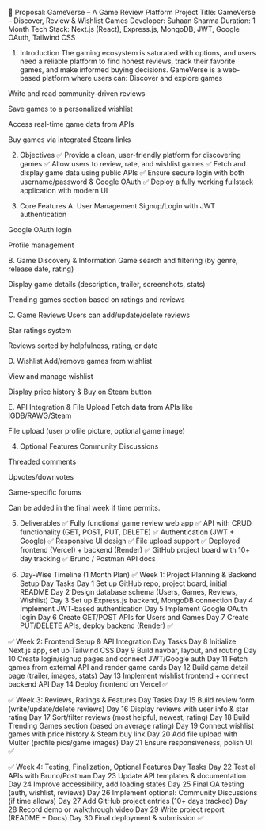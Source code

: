 📌 Proposal: GameVerse – A Game Review Platform
Project Title: GameVerse – Discover, Review & Wishlist Games
 Developer: Suhaan Sharma
 Duration: 1 Month
 Tech Stack: Next.js (React), Express.js, MongoDB, JWT, Google OAuth, Tailwind CSS

1. Introduction
The gaming ecosystem is saturated with options, and users need a reliable platform to find honest reviews, track their favorite games, and make informed buying decisions. GameVerse is a web-based platform where users can:
Discover and explore games


Write and read community-driven reviews


Save games to a personalized wishlist


Access real-time game data from APIs


Buy games via integrated Steam links



2. Objectives
✅ Provide a clean, user-friendly platform for discovering games
 ✅ Allow users to review, rate, and wishlist games
 ✅ Fetch and display game data using public APIs
 ✅ Ensure secure login with both username/password & Google OAuth
 ✅ Deploy a fully working fullstack application with modern UI

3. Core Features
A. User Management
Signup/Login with JWT authentication


Google OAuth login


Profile management


B. Game Discovery & Information
Game search and filtering (by genre, release date, rating)


Display game details (description, trailer, screenshots, stats)


Trending games section based on ratings and reviews


C. Game Reviews
Users can add/update/delete reviews


Star ratings system


Reviews sorted by helpfulness, rating, or date


D. Wishlist
Add/remove games from wishlist


View and manage wishlist


Display price history & Buy on Steam button


E. API Integration & File Upload
Fetch data from APIs like IGDB/RAWG/Steam


File upload (user profile picture, optional game image)



4. Optional Features
Community Discussions


Threaded comments


Upvotes/downvotes


Game-specific forums


Can be added in the final week if time permits.



5. Deliverables
✅ Fully functional game review web app
 ✅ API with CRUD functionality (GET, POST, PUT, DELETE)
 ✅ Authentication (JWT + Google)
 ✅ Responsive UI design
 ✅ File upload support
 ✅ Deployed frontend (Vercel) + backend (Render)
 ✅ GitHub project board with 10+ day tracking
 ✅ Bruno / Postman API docs

6. Day-Wise Timeline (1 Month Plan)
✅ Week 1: Project Planning & Backend Setup
Day
Tasks
Day 1
Set up GitHub repo, project board, initial README
Day 2
Design database schema (Users, Games, Reviews, Wishlist)
Day 3
Set up Express.js backend, MongoDB connection
Day 4
Implement JWT-based authentication
Day 5
Implement Google OAuth login
Day 6
Create GET/POST APIs for Users and Games
Day 7
Create PUT/DELETE APIs, deploy backend (Render) ✅


✅ Week 2: Frontend Setup & API Integration
Day
Tasks
Day 8
Initialize Next.js app, set up Tailwind CSS
Day 9
Build navbar, layout, and routing
Day 10
Create login/signup pages and connect JWT/Google auth
Day 11
Fetch games from external API and render game cards
Day 12
Build game detail page (trailer, images, stats)
Day 13
Implement wishlist frontend + connect backend API
Day 14
Deploy frontend on Vercel ✅





✅ Week 3: Reviews, Ratings & Features
Day
Tasks
Day 15
Build review form (write/update/delete reviews)
Day 16
Display reviews with user info & star rating
Day 17
Sort/filter reviews (most helpful, newest, rating)
Day 18
Build Trending Games section (based on average rating)
Day 19
Connect wishlist games with price history & Steam buy link
Day 20
Add file upload with Multer (profile pics/game images)
Day 21
Ensure responsiveness, polish UI ✅


✅ Week 4: Testing, Finalization, Optional Features
Day
Tasks
Day 22
Test all APIs with Bruno/Postman
Day 23
Update API templates & documentation
Day 24
Improve accessibility, add loading states
Day 25
Final QA testing (auth, wishlist, reviews)
Day 26
Implement optional: Community Discussions (if time allows)
Day 27
Add GitHub project entries (10+ days tracked)
Day 28
Record demo or walkthrough video
Day 29
Write project report (README + Docs)
Day 30
Final deployment & submission ✅
